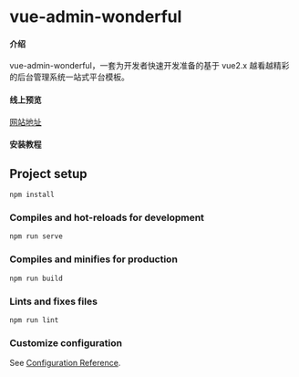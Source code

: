 # vue-admin-wonderful

#### 介绍
vue-admin-wonderful，一套为开发者快速开发准备的基于 vue2.x 越看越精彩的后台管理系统一站式平台模板。

#### 线上预览
[网站地址](https://lyt-top.gitee.io/vue-admin-wonderful-preview)

#### 安装教程

## Project setup
```
npm install
```

### Compiles and hot-reloads for development
```
npm run serve
```

### Compiles and minifies for production
```
npm run build
```

### Lints and fixes files
```
npm run lint
```

### Customize configuration
See [Configuration Reference](https://cli.vuejs.org/config/).


